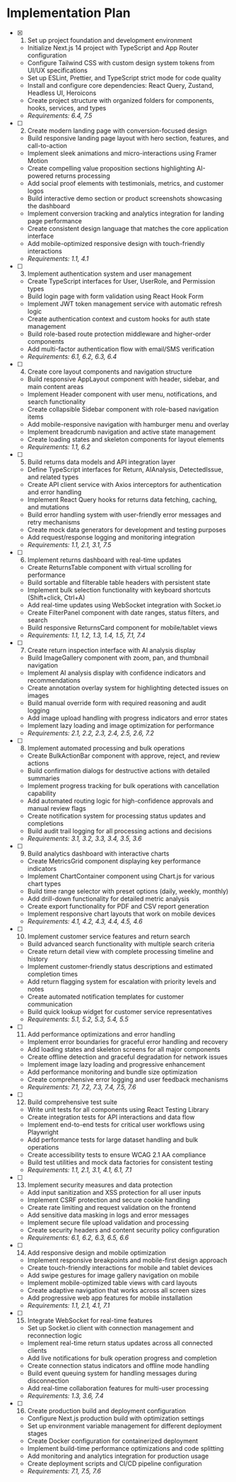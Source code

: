 # Implementation Plan

- [x] 1. Set up project foundation and development environment
  - Initialize Next.js 14 project with TypeScript and App Router configuration
  - Configure Tailwind CSS with custom design system tokens from UI/UX specifications
  - Set up ESLint, Prettier, and TypeScript strict mode for code quality
  - Install and configure core dependencies: React Query, Zustand, Headless UI, Heroicons
  - Create project structure with organized folders for components, hooks, services, and types
  - _Requirements: 6.4, 7.5_

- [ ] 2. Create modern landing page with conversion-focused design
  - Build responsive landing page layout with hero section, features, and call-to-action
  - Implement sleek animations and micro-interactions using Framer Motion
  - Create compelling value proposition sections highlighting AI-powered returns processing
  - Add social proof elements with testimonials, metrics, and customer logos
  - Build interactive demo section or product screenshots showcasing the dashboard
  - Implement conversion tracking and analytics integration for landing page performance
  - Create consistent design language that matches the core application interface
  - Add mobile-optimized responsive design with touch-friendly interactions
  - _Requirements: 1.1, 4.1_

- [ ] 3. Implement authentication system and user management
  - Create TypeScript interfaces for User, UserRole, and Permission types
  - Build login page with form validation using React Hook Form
  - Implement JWT token management service with automatic refresh logic
  - Create authentication context and custom hooks for auth state management
  - Build role-based route protection middleware and higher-order components
  - Add multi-factor authentication flow with email/SMS verification
  - _Requirements: 6.1, 6.2, 6.3, 6.4_

- [ ] 4. Create core layout components and navigation structure
  - Build responsive AppLayout component with header, sidebar, and main content areas
  - Implement Header component with user menu, notifications, and search functionality
  - Create collapsible Sidebar component with role-based navigation items
  - Add mobile-responsive navigation with hamburger menu and overlay
  - Implement breadcrumb navigation and active state management
  - Create loading states and skeleton components for layout elements
  - _Requirements: 1.1, 6.2_

- [ ] 5. Build returns data models and API integration layer
  - Define TypeScript interfaces for Return, AIAnalysis, DetectedIssue, and related types
  - Create API client service with Axios interceptors for authentication and error handling
  - Implement React Query hooks for returns data fetching, caching, and mutations
  - Build error handling system with user-friendly error messages and retry mechanisms
  - Create mock data generators for development and testing purposes
  - Add request/response logging and monitoring integration
  - _Requirements: 1.1, 2.1, 3.1, 7.5_

- [ ] 6. Implement returns dashboard with real-time updates
  - Create ReturnsTable component with virtual scrolling for performance
  - Build sortable and filterable table headers with persistent state
  - Implement bulk selection functionality with keyboard shortcuts (Shift+click, Ctrl+A)
  - Add real-time updates using WebSocket integration with Socket.io
  - Create FilterPanel component with date ranges, status filters, and search
  - Build responsive ReturnsCard component for mobile/tablet views
  - _Requirements: 1.1, 1.2, 1.3, 1.4, 1.5, 7.1, 7.4_

- [ ] 7. Create return inspection interface with AI analysis display
  - Build ImageGallery component with zoom, pan, and thumbnail navigation
  - Implement AI analysis display with confidence indicators and recommendations
  - Create annotation overlay system for highlighting detected issues on images
  - Build manual override form with required reasoning and audit logging
  - Add image upload handling with progress indicators and error states
  - Implement lazy loading and image optimization for performance
  - _Requirements: 2.1, 2.2, 2.3, 2.4, 2.5, 2.6, 7.2_

- [ ] 8. Implement automated processing and bulk operations
  - Create BulkActionBar component with approve, reject, and review actions
  - Build confirmation dialogs for destructive actions with detailed summaries
  - Implement progress tracking for bulk operations with cancellation capability
  - Add automated routing logic for high-confidence approvals and manual review flags
  - Create notification system for processing status updates and completions
  - Build audit trail logging for all processing actions and decisions
  - _Requirements: 3.1, 3.2, 3.3, 3.4, 3.5, 3.6_

- [ ] 9. Build analytics dashboard with interactive charts
  - Create MetricsGrid component displaying key performance indicators
  - Implement ChartContainer component using Chart.js for various chart types
  - Build time range selector with preset options (daily, weekly, monthly)
  - Add drill-down functionality for detailed metric analysis
  - Create export functionality for PDF and CSV report generation
  - Implement responsive chart layouts that work on mobile devices
  - _Requirements: 4.1, 4.2, 4.3, 4.4, 4.5, 4.6_

- [ ] 10. Implement customer service features and return search
  - Build advanced search functionality with multiple search criteria
  - Create return detail view with complete processing timeline and history
  - Implement customer-friendly status descriptions and estimated completion times
  - Add return flagging system for escalation with priority levels and notes
  - Create automated notification templates for customer communication
  - Build quick lookup widget for customer service representatives
  - _Requirements: 5.1, 5.2, 5.3, 5.4, 5.5_

- [ ] 11. Add performance optimizations and error handling
  - Implement error boundaries for graceful error handling and recovery
  - Add loading states and skeleton screens for all major components
  - Create offline detection and graceful degradation for network issues
  - Implement image lazy loading and progressive enhancement
  - Add performance monitoring and bundle size optimization
  - Create comprehensive error logging and user feedback mechanisms
  - _Requirements: 7.1, 7.2, 7.3, 7.4, 7.5, 7.6_

- [ ] 12. Build comprehensive test suite
  - Write unit tests for all components using React Testing Library
  - Create integration tests for API interactions and data flow
  - Implement end-to-end tests for critical user workflows using Playwright
  - Add performance tests for large dataset handling and bulk operations
  - Create accessibility tests to ensure WCAG 2.1 AA compliance
  - Build test utilities and mock data factories for consistent testing
  - _Requirements: 1.1, 2.1, 3.1, 4.1, 6.1, 7.1_

- [ ] 13. Implement security measures and data protection
  - Add input sanitization and XSS protection for all user inputs
  - Implement CSRF protection and secure cookie handling
  - Create rate limiting and request validation on the frontend
  - Add sensitive data masking in logs and error messages
  - Implement secure file upload validation and processing
  - Create security headers and content security policy configuration
  - _Requirements: 6.1, 6.2, 6.3, 6.5, 6.6_

- [ ] 14. Add responsive design and mobile optimization
  - Implement responsive breakpoints and mobile-first design approach
  - Create touch-friendly interactions for mobile and tablet devices
  - Add swipe gestures for image gallery navigation on mobile
  - Implement mobile-optimized table views with card layouts
  - Create adaptive navigation that works across all screen sizes
  - Add progressive web app features for mobile installation
  - _Requirements: 1.1, 2.1, 4.1, 7.1_

- [ ] 15. Integrate WebSocket for real-time features
  - Set up Socket.io client with connection management and reconnection logic
  - Implement real-time return status updates across all connected clients
  - Add live notifications for bulk operation progress and completion
  - Create connection status indicators and offline mode handling
  - Build event queuing system for handling messages during disconnection
  - Add real-time collaboration features for multi-user processing
  - _Requirements: 1.3, 3.6, 7.4_

- [ ] 16. Create production build and deployment configuration
  - Configure Next.js production build with optimization settings
  - Set up environment variable management for different deployment stages
  - Create Docker configuration for containerized deployment
  - Implement build-time performance optimizations and code splitting
  - Add monitoring and analytics integration for production usage
  - Create deployment scripts and CI/CD pipeline configuration
  - _Requirements: 7.1, 7.5, 7.6_